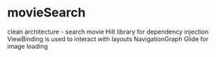 # movieSearch
clean architecture - search movie
Hilt library for dependency injection
ViewBinding is used to interact with layouts
NavigationGraph
Glide for image loading

